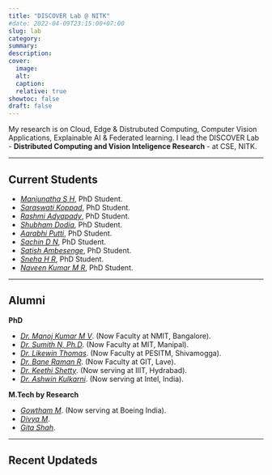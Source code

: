 ```yaml
---
title: "DISCOVER Lab @ NITK"
#date: 2022-04-09T23:15:00+07:00
slug: lab
category:
summary:
description: 
cover:
  image:
  alt:
  caption: 
  relative: true
showtoc: false
draft: false
---
```


My research is on Cloud, Edge & Distrubuted Computing, Computer Vision Applications, Explainable AI & Federated learning. I lead the DISCOVER Lab - **Distributed Computing and Vision Inteligence Research** - at CSE, NITK. 

---
**Current Students**
---
- [*Manjunatha S H*](https://cse.nitk.ac.in/researchscholars/manjunatha), PhD Student.
- [*Saraswati Koppad*](https://cse.nitk.ac.in/researchscholars/saraswathi-koppad), PhD Student.
- [*Rashmi Adyapady*](https://cse.nitk.ac.in/researchscholars/rashmi-adyapady-r), PhD Student.
- [*Shubham Dodia*](https://cse.nitk.ac.in/researchscholars/rashmi-adyapady-r), PhD Student.
- [*Aarabhi Putti*](https://www.linkedin.com/in/aarabhi-putty-9b6270137/), PhD Student.
- [*Sachin D N*](https://www.linkedin.com/in/sachin-dudda-nagaraju-a3838976/), PhD Student.
- [*Satish Ambesenge*](https://www.linkedin.com/in/sateesh-ambesange-3020185/), PhD Student.
- [*Sneha H R*](https://nmit.irins.org/profile/264945), PhD Student.
- [*Naveen Kumar M R*](https://scholar.google.com/citations?user=6e9zAAoAAAAJ&hl=en), PhD Student.

---
**Alumni**
---
**PhD**
- [*Dr. Manoj Kumar M V*](https://www.linkedin.com/in). (Now Faculty at NMIT, Bangalore).
- [*Dr. Sumith N, Ph.D*](https://www.linkedin.com/in). (Now Faculty at MIT, Manipal).
- [*Dr. Likewin Thomas*](https://www.linkedin.com/in). (Now Faculty at PESITM, Shivamogga).
- [*Dr. Bane Raman R*](https://www.linkedin.com/in). (Now Faculty at GIT, Lave).
- [*Dr. Keethi Shetty*](https://www.linkedin.com/in). (Now serving at IIIT, Hydrabad).
- [*Dr. Ashwin Kulkarni*](https://www.linkedin.com/in). (Now serving at Intel, India).

**M.Tech by Research**

- [*Gowtham M*](https://www.linkedin.com/in). (Now serving at Boeing India).
- [*Divya M*](https://www.linkedin.com/in).
- [*Gita Shah*](https://www.linkedin.com/in).
---
**Recent Updateds**
---
